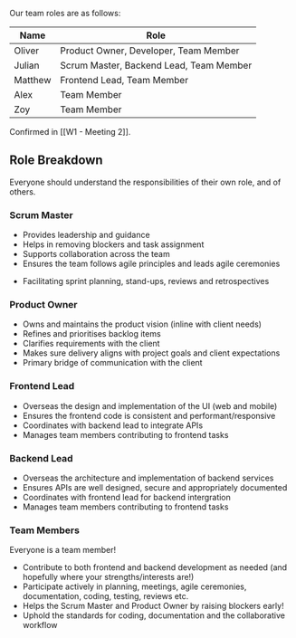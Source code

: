 Our team roles are as follows:

| Name    | Role                                    |
| ------- | --------------------------------------- |
| Oliver  | Product Owner, Developer, Team Member   |
| Julian  | Scrum Master, Backend Lead, Team Member |
| Matthew | Frontend Lead, Team Member              |
| Alex    | Team Member                             |
| Zoy     | Team Member                             |

Confirmed in [[W1 - Meeting 2]].
## Role Breakdown

Everyone should understand the responsibilities of their own role, and of others.  
### Scrum Master

* Provides leadership and guidance
* Helps in removing blockers and task assignment
* Supports collaboration across the team
* Ensures the team follows agile principles and leads agile ceremonies
- Facilitating sprint planning, stand-ups, reviews and retrospectives

### Product Owner

* Owns and maintains the product vision (inline with client needs)
* Refines and prioritises backlog items
* Clarifies requirements with the client
* Makes sure delivery aligns with project goals and client expectations
* Primary bridge of communication with the client

### Frontend Lead 

* Overseas the design and implementation of the UI (web and mobile)
* Ensures the frontend code is consistent and performant/responsive
* Coordinates with backend lead to integrate APIs
* Manages team members contributing to frontend tasks

### Backend Lead

* Overseas the architecture and implementation of backend services
* Ensures APIs are well designed, secure and appropriately documented
* Coordinates with frontend lead for backend intergration
* Manages team members contributing to frontend tasks 

### Team Members

 Everyone is a team member!

* Contribute to both frontend and backend development as needed (and hopefully where your strengths/interests are!) 
* Participate actively in planning, meetings, agile ceremonies, documentation, coding, testing, reviews etc.
* Helps the Scrum Master and Product Owner by raising blockers early!
* Uphold the standards for coding, documentation and the collaborative workflow
